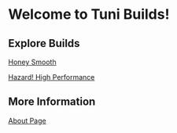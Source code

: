 # Welcome to Tuni Builds!

## Explore Builds

[Honey Smooth](Personal%20Builds/Honey%20Smooth/)

[Hazard! High Performance](Personal%20Builds/Hazard%20High%20Performance/)

## More Information

[About Page](Other/about.md)